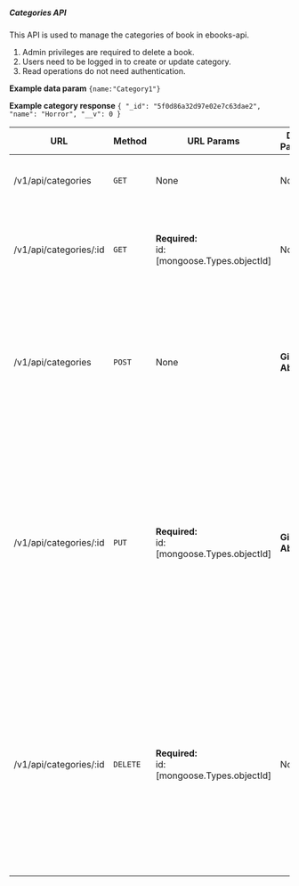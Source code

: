 
##### Categories API
This API is used to manage the categories of book in ebooks-api.
1. Admin privileges are required to delete a book. 
2. Users need to be logged in to create or update category.
3. Read operations do not need authentication.

**Example data param**
`{name:"Category1"}`

**Example category response**
`{
    "_id": "5f0d86a32d97e02e7c63dae2",
    "name": "Horror",
    "__v": 0
}`



| URL                    | Method   | URL Params                                    | Data Params     | Success                                                            | Error                                                                                                                                                                                                                                                                                                                                     |
|------------------------|----------|-----------------------------------------------|-----------------|--------------------------------------------------------------------|-------------------------------------------------------------------------------------------------------------------------------------------------------------------------------------------------------------------------------------------------------------------------------------------------------------------------------------------|
| /v1/api/categories     | `GET`    | None                                          | None            | **Code**: 200<br>**Response**:<br>`Returns an array of categories` |                                                                                                                                                                                                                                                                                                                                           |
| /v1/api/categories/:id | `GET`    | **Required:**<br>id:[mongoose.Types.objectId] | None            | **Code**: 200<br>**Response**:<br>`Returns specific category`      | **Code**:404<br>**Response**:`Invalid id provided.`<br>OR<br>**Code**:404<br>**Response**:`Category with given id does not exist.`                                                                                                                                                                                                        |
| /v1/api/categories     | `POST`   | None                                          | **Given Above** | **Code**: 200<br>**Response**:<br>`Returns created category`       | **Code**:400<br>**Response**:`Access denied. No token provided.`<br>OR<br><br>**Code**:400<br>**Response**:`Joi/Mongoose Validation Error`<br>OR<br>**Code**:401<br>**Response**:`Invalid token.`                                                                                                                                         |
| /v1/api/categories/:id | `PUT`    | **Required:**<br>id:[mongoose.Types.objectId] | **Given Above** | **Code**: 200<br>**Response**:<br>`Returns updated category`       | **Code**:400<br>**Response**:`Access denied. No token provided.`<br>OR<br>**Code**:400<br>**Response**:`Joi/Mongoose Validation Error`<br>OR<br>**Code**:401<br>**Response**:`Invalid token.`<br>OR<br>**Code**:404<br>**Response**:`Invalid id provided.`<br>OR<br>**Code**:404<br>**Response**:`Category with given id does not exist.` |
| /v1/api/categories/:id | `DELETE` | **Required:**<br>id:[mongoose.Types.objectId] | None            | **Code**: 200<br>**Response**:<br>`Returns deleted category`       | **Code**:400<br>**Response**:`Access denied. No token provided.`<br>OR<br>**Code**:401<br>**Response**:`Invalid token.`<br>OR<br>**Code**:403<br>**Response**:`Access Denied. Not an admin.`<br>OR<br>**Code**:404<br>**Response**:`Invalid id provided.`<br>OR<br>**Code**:404<br>**Response**:`Category with given id does not exist.`  |
